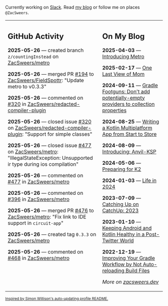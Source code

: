 Currently working on [Slack](https://slack.com/). Read [my blog](https://zacsweers.dev/) or follow me on places `@ZacSweers`.

<table><tr><td valign="top" width="60%">

## GitHub Activity
<!-- githubActivity starts -->
**2025-05-26** — created branch `z/countingInstead` on [ZacSweers/metro](https://github.com/ZacSweers/metro)

**2025-05-26** — merged PR [#194](https://github.com/ZacSweers/FieldSpottr/pull/194) to [ZacSweers/FieldSpottr](https://github.com/ZacSweers/FieldSpottr): "Update metro to v0.3.3"

**2025-05-26** — commented on [#320](https://github.com/ZacSweers/redacted-compiler-plugin/issues/320#issuecomment-2910727244) in [ZacSweers/redacted-compiler-plugin](https://github.com/ZacSweers/redacted-compiler-plugin)

**2025-05-26** — closed issue [#320](https://github.com/ZacSweers/redacted-compiler-plugin/issues/320) on [ZacSweers/redacted-compiler-plugin](https://github.com/ZacSweers/redacted-compiler-plugin): "Support for simple classes"

**2025-05-26** — closed issue [#477](https://github.com/ZacSweers/metro/issues/477) on [ZacSweers/metro](https://github.com/ZacSweers/metro): "IllegalStateException: Unsupported ir type during ios compilation"

**2025-05-26** — commented on [#477](https://github.com/ZacSweers/metro/issues/477#issuecomment-2910388259) in [ZacSweers/metro](https://github.com/ZacSweers/metro)

**2025-05-26** — commented on [#396](https://github.com/ZacSweers/metro/pull/396#issuecomment-2910267772) in [ZacSweers/metro](https://github.com/ZacSweers/metro)

**2025-05-26** — merged PR [#476](https://github.com/ZacSweers/metro/pull/476) to [ZacSweers/metro](https://github.com/ZacSweers/metro): "Fix link to IDE support in `circuit-app`"

**2025-05-26** — created tag `0.3.3` on [ZacSweers/metro](https://github.com/ZacSweers/metro)

**2025-05-26** — commented on [#468](https://github.com/ZacSweers/metro/issues/468#issuecomment-2910137028) in [ZacSweers/metro](https://github.com/ZacSweers/metro)
<!-- githubActivity ends -->
</td><td valign="top" width="40%">

## On My Blog
<!-- blog starts -->
**2025-04-03** — [Introducing Metro](https://www.zacsweers.dev/introducing-metro/)

**2025-02-17** — [One Last View of Mom](https://www.zacsweers.dev/one-last-view-of-mom/)

**2024-09-11** — [Gradle Footguns: Don't add potentially-empty providers to collection properties](https://www.zacsweers.dev/gradle-footgun-adding-empty-providers-to-collection-properties/)

**2024-08-25** — [Writing a Kotlin Multiplatform App from Start to Store](https://www.zacsweers.dev/writing-a-kotlin-multiplatform-app-from-start-to-store/)

**2024-08-09** — [Introducing: Anvil-KSP](https://www.zacsweers.dev/introducing-anvil-ksp/)

**2024-05-06** — [Preparing for K2](https://www.zacsweers.dev/preparing-for-k2/)

**2024-01-03** — [Life in 2024](https://www.zacsweers.dev/life-in-2024/)

**2023-07-09** — [Catching Up on CatchUp: 2023](https://www.zacsweers.dev/catching-up-on-catchup-2023/)

**2023-01-10** — [Keeping Android and Kotlin Healthy in a Post-Twitter World](https://www.zacsweers.dev/keeping-android-healthy/)

**2022-12-19** — [Improving Your Gradle Workflow by Not Auto-reloading Build Files](https://www.zacsweers.dev/improving-your-workflow-by-not-auto-reloading-build-files/)
<!-- blog ends -->
_More on [zacsweers.dev](https://zacsweers.dev/)_
</td></tr></table>

<sub><a href="https://simonwillison.net/2020/Jul/10/self-updating-profile-readme/">Inspired by Simon Willison's auto-updating profile README.</a></sub>